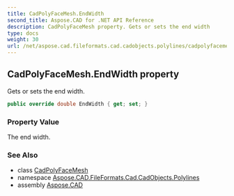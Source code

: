 ```yaml
---
title: CadPolyFaceMesh.EndWidth
second_title: Aspose.CAD for .NET API Reference
description: CadPolyFaceMesh property. Gets or sets the end width
type: docs
weight: 30
url: /net/aspose.cad.fileformats.cad.cadobjects.polylines/cadpolyfacemesh/endwidth/
---
```

## CadPolyFaceMesh.EndWidth property

Gets or sets the end width.

```csharp
public override double EndWidth { get; set; }
```

### Property Value

The end width.

### See Also

* class [CadPolyFaceMesh](../)
* namespace [Aspose.CAD.FileFormats.Cad.CadObjects.Polylines](../../cadpolyfacemesh/)
* assembly [Aspose.CAD](../../../)


